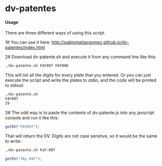 # dv-patentes

#### Usage

There are three different ways of using this script.

1# You can use it here: http://pablomatiasgomez.github.io/dv-patentes/index.html

2# Download dv-patente.sh and execute it from any command line like this:

```bash
./dv-patente.sh FAY097 FAY098 
```
This will list all the digits for every plate that you entered. 
Or you can just execute the script and write the plates to stdin, and the code will be printed to stdout:
```bash
./dv-patente.sh
FAY097
29
```

3# The odd way is to paste the contents of dv-patente.js into any javscript console and run it like this:

```javascript
getDV("FAY097");
```


That will return the DV. Digits are not case senstive, so it would be the same to write:

```bash
./dv-patente.sh FaY-097
```
```javascript
getDV("fAy-097");
```

